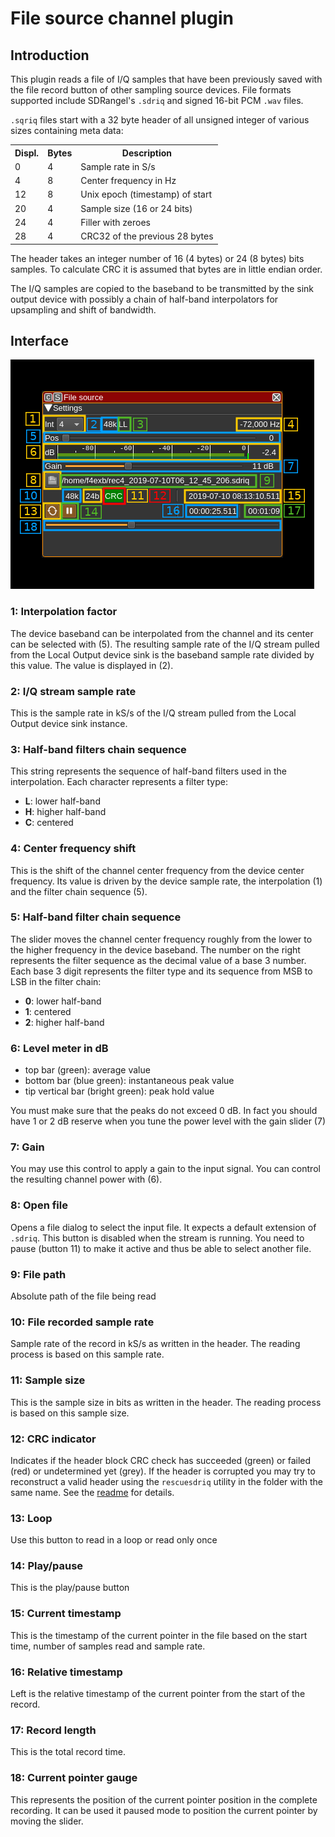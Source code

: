 <h1>File source channel plugin</h1>

<h2>Introduction</h2>

This plugin reads a file of I/Q samples that have been previously saved with the file record button of other sampling source devices. File formats supported include SDRangel's `.sdriq` and signed 16-bit PCM `.wav` files.

`.sqriq` files start with a 32 byte header of all unsigned integer of various sizes containing meta data:

<table>
  <tr>
    <th>Displ.</th>
    <th>Bytes</th>
    <th>Description</th>
  </tr>
  <tr>
    <td>0</td>
    <td>4</td>
    <td>Sample rate in S/s</td>
  </tr>
  <tr>
    <td>4</td>
    <td>8</td>
    <td>Center frequency in Hz</td>
  </tr>
  <tr>
    <td>12</td>
    <td>8</td>
    <td>Unix epoch (timestamp) of start</td>
  </tr>
  <tr>
    <td>20</td>
    <td>4</td>
    <td>Sample size (16 or 24 bits)</td>
  </tr>
  <tr>
    <td>24</td>
    <td>4</td>
    <td>Filler with zeroes</td>
  </tr>
  <tr>
    <td>28</td>
    <td>4</td>
    <td>CRC32 of the previous 28 bytes</td>
  </tr>
</table>

The header takes an integer number of 16 (4 bytes) or 24 (8 bytes) bits samples. To calculate CRC it is assumed that bytes are in little endian order.

The I/Q samples are copied to the baseband to be transmitted by the sink output device with possibly a chain of half-band interpolators for upsampling and shift of bandwidth.

<h2>Interface</h2>

![File source channel plugin GUI](../../../doc/img/FileSource_plugin.png)

<h3>1: Interpolation factor</h3>

The device baseband can be interpolated from the channel and its center can be selected with (5). The resulting sample rate of the I/Q stream pulled from the Local Output device sink is the baseband sample rate divided by this value. The value is displayed in (2).

<h3>2: I/Q stream sample rate</h3>

This is the sample rate in kS/s of the I/Q stream pulled from the Local Output device sink instance.

<h3>3: Half-band filters chain sequence</h3>

This string represents the sequence of half-band filters used in the interpolation. Each character represents a filter type:

  - **L**: lower half-band
  - **H**: higher half-band
  - **C**: centered

<h3>4: Center frequency shift</h3>

This is the shift of the channel center frequency from the device center frequency. Its value is driven by the device sample rate, the interpolation (1) and the filter chain sequence (5).

<h3>5: Half-band filter chain sequence</h3>

The slider moves the channel center frequency roughly from the lower to the higher frequency in the device baseband. The number on the right represents the filter sequence as the decimal value of a base 3 number. Each base 3 digit represents the filter type and its sequence from MSB to LSB in the filter chain:

  - **0**: lower half-band
  - **1**: centered
  - **2**: higher half-band

<h3>6: Level meter in dB</h3>

  - top bar (green): average value
  - bottom bar (blue green): instantaneous peak value
  - tip vertical bar (bright green): peak hold value

You must make sure that the peaks do not exceed 0 dB. In fact you should have 1 or 2 dB reserve when you tune the power level with the gain slider (7)

<h3>7: Gain</h3>

You may use this control to apply a gain to the input signal. You can control the resulting channel power with (6).

<h3>8: Open file</h3>

Opens a file dialog to select the input file. It expects a default extension of `.sdriq`. This button is disabled when the stream is running. You need to pause (button 11) to make it active and thus be able to select another file.

<h3>9: File path</h3>

Absolute path of the file being read

<h3>10: File recorded sample rate</h3>

Sample rate of the record in kS/s as written in the header. The reading process is based on this sample rate.

<h3>11: Sample size</h3>

This is the sample size in bits as written in the header. The reading process is based on this sample size.

<h3>12: CRC indicator</h3>

Indicates if the header block CRC check has succeeded (green) or failed (red) or undetermined yet (grey). If the header is corrupted you may try to reconstruct a valid header using the `rescuesdriq` utility in the folder with the same name. See the [readme](../../../rescuesdriq/readme.md) for details.

<h3>13: Loop</h3>

Use this button to read in a loop or read only once

<h3>14: Play/pause</h3>

This is the play/pause button

<h3>15: Current timestamp</h3>

This is the timestamp of the current pointer in the file based on the start time, number of samples read and sample rate.

<h3>16: Relative timestamp</h3>

Left is the relative timestamp of the current pointer from the start of the record.

<h3>17: Record length</h3>

This is the total record time.

<h3>18: Current pointer gauge</h3>

This represents the position of the current pointer position in the complete recording. It can be used it paused mode to position the current pointer by moving the slider.

